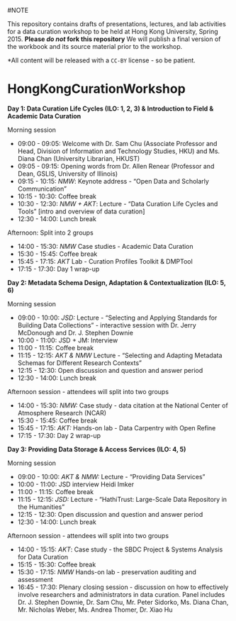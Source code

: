 #NOTE

This repository contains drafts of presentations, lectures, and lab activities for a data curation workshop to be held at Hong Kong University, Spring 2015. **Please *do not* fork this repository** We will publish a final version of the workbook and its source material prior to the workshop.

*All content will be released with a `CC-BY` license -  so be patient.  

HongKongCurationWorkshop
========================
**Day 1: Data Curation Life Cycles (ILO: 1, 2, 3) & Introduction to Field & Academic Data
Curation**

Morning session

- 09:00 - 09:05: Welcome with Dr. Sam Chu (Associate Professor and Head, Division of Information and Technology Studies, HKU) and Ms. Diana Chan (University Librarian, HKUST)
- 09:05 - 09:15: Opening words from Dr. Allen Renear (Professor and Dean, GSLIS, University of Illinois)
- 09:15 - 10:15: *NMW*: Keynote address - “Open Data and Scholarly Communication”
- 10:15 - 10:30: Coffee break
- 10:30 - 12:30: *NMW + AKT*: Lecture - “Data Curation Life Cycles and Tools” [intro and overview of data curation]
- 12:30 - 14:00: Lunch break

Afternoon: Split into 2 groups

- 14:00 - 15:30: *NMW* Case studies - Academic Data Curation
- 15:30 - 15:45: Coffee break
- 15:45 - 17:15: *AKT* Lab - Curation Profiles Toolkit & DMPTool
- 17:15 - 17:30: Day 1 wrap-up


**Day 2: Metadata Schema Design, Adaptation & Contextualization (ILO: 5, 6)**

Morning session

- 09:00 - 10:00: *JSD:* Lecture - “Selecting and Applying Standards for Building Data Collections” - interactive session with Dr. Jerry McDonough and Dr. J. Stephen Downie
- 10:00 - 11:00: JSD + JM: Interview
- 11:00 - 11:15: Coffee break
- 11:15 - 12:15: *AKT & NMW* Lecture - “Selecting and Adapting Metadata Schemas for Different Research Contexts”
- 12:15 - 12:30: Open discussion and question and answer period
- 12:30 - 14:00: Lunch break

Afternoon session - attendees will split into two groups

- 14:00 - 15:30: *NMW:* Case study - data citation at the National Center of Atmosphere Research (NCAR)
- 15:30 - 15:45:  Coffee break
- 15:45 - 17:15: *AKT:* Hands-on lab - Data Carpentry with Open Refine
- 17:15 - 17:30: Day 2 wrap-up

**Day 3: Providing Data Storage & Access Services (ILO: 4, 5)**

Morning session

- 09:00 - 10:00: *AKT & NMW:* Lecture - “Providing Data Services”
- 10:00 - 11:00: JSD interview Heidi Imker
- 11:00 - 11:15: Coffee break
- 11:15 - 12:15: *JSD:* Lecture - “HathiTrust: Large-Scale Data Repository in the Humanities” 
- 12:15 - 12:30: Open discussion and question and answer period
- 12:30 - 14:00: Lunch break

Afternoon session - attendees will split into two groups

- 14:00 - 15:15: *AKT*: Case study - the SBDC Project & Systems Analysis for Data Curation
- 15:15 - 15:30: Coffee break
- 15:30 - 17:15: *NMW* Hands-on lab - preservation auditing and assessment
- 16:45 - 17:30: Plenary closing session - discussion on how to effectively involve researchers and administrators in data curation. Panel includes Dr. J. Stephen Downie, Dr. Sam Chu, Mr. Peter Sidorko, Ms. Diana Chan, Mr. Nicholas Weber, Ms. Andrea Thomer, Dr. Xiao Hu
